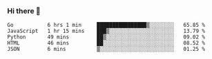 ### Hi there 👋

<!--
**KLXLjun/KLXLjun** is a ✨ _special_ ✨ repository because its `README.md` (this file) appears on your GitHub profile.

Here are some ideas to get you started:

- 🔭 I’m currently working on ...
- 🌱 I’m currently learning ...
- 👯 I’m looking to collaborate on ...
- 🤔 I’m looking for help with ...
- 💬 Ask me about ...
- 📫 How to reach me: ...
- 😄 Pronouns: ...
- ⚡ Fun fact: ...
-->

<!--START_SECTION:waka-->
```text
Go           6 hrs 1 min     ████████████████▒░░░░░░░░   65.85 % 
JavaScript   1 hr 15 mins    ███▒░░░░░░░░░░░░░░░░░░░░░   13.79 % 
Python       49 mins         ██▒░░░░░░░░░░░░░░░░░░░░░░   09.02 % 
HTML         46 mins         ██░░░░░░░░░░░░░░░░░░░░░░░   08.52 % 
JSON         6 mins          ▒░░░░░░░░░░░░░░░░░░░░░░░░   01.25 % 
```
<!--END_SECTION:waka-->
